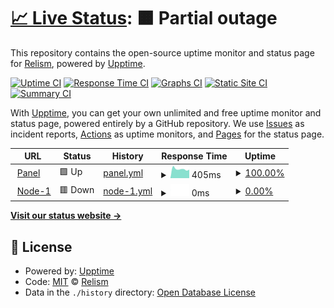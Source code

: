 # [📈 Live Status](https://status.relimc.com): <!--live status--> **🟧 Partial outage**

This repository contains the open-source uptime monitor and status page for [Relism](https://relismdev.cf), powered by [Upptime](https://github.com/upptime/upptime).

[![Uptime CI](https://github.com/Relism/ptero-status/workflows/Uptime%20CI/badge.svg)](https://github.com/Relism/ptero-status/actions?query=workflow%3A%22Uptime+CI%22)
[![Response Time CI](https://github.com/Relism/ptero-status/workflows/Response%20Time%20CI/badge.svg)](https://github.com/Relism/ptero-status/actions?query=workflow%3A%22Response+Time+CI%22)
[![Graphs CI](https://github.com/Relism/ptero-status/workflows/Graphs%20CI/badge.svg)](https://github.com/Relism/ptero-status/actions?query=workflow%3A%22Graphs+CI%22)
[![Static Site CI](https://github.com/Relism/ptero-status/workflows/Static%20Site%20CI/badge.svg)](https://github.com/Relism/ptero-status/actions?query=workflow%3A%22Static+Site+CI%22)
[![Summary CI](https://github.com/Relism/ptero-status/workflows/Summary%20CI/badge.svg)](https://github.com/Relism/ptero-status/actions?query=workflow%3A%22Summary+CI%22)

With [Upptime](https://upptime.js.org), you can get your own unlimited and free uptime monitor and status page, powered entirely by a GitHub repository. We use [Issues](https://github.com/Relism/ptero-status/issues) as incident reports, [Actions](https://github.com/Relism/ptero-status/actions) as uptime monitors, and [Pages](https://status.relimc.com) for the status page.

<!--start: status pages-->
<!-- This summary is generated by Upptime (https://github.com/upptime/upptime) -->
<!-- Do not edit this manually, your changes will be overwritten -->
<!-- prettier-ignore -->
| URL | Status | History | Response Time | Uptime |
| --- | ------ | ------- | ------------- | ------ |
| <img alt="" src="https://icons.duckduckgo.com/ip3/panel.relimc.com.ico" height="13"> [Panel](https://panel.relimc.com) | 🟩 Up | [panel.yml](https://github.com/Relism/ptero-status/commits/HEAD/history/panel.yml) | <details><summary><img alt="Response time graph" src="./graphs/panel/response-time-week.png" height="20"> 405ms</summary><br><a href="https://status.relimc.com/history/panel"><img alt="Response time 593" src="https://img.shields.io/endpoint?url=https%3A%2F%2Fraw.githubusercontent.com%2FRelism%2Fptero-status%2FHEAD%2Fapi%2Fpanel%2Fresponse-time.json"></a><br><a href="https://status.relimc.com/history/panel"><img alt="24-hour response time 412" src="https://img.shields.io/endpoint?url=https%3A%2F%2Fraw.githubusercontent.com%2FRelism%2Fptero-status%2FHEAD%2Fapi%2Fpanel%2Fresponse-time-day.json"></a><br><a href="https://status.relimc.com/history/panel"><img alt="7-day response time 405" src="https://img.shields.io/endpoint?url=https%3A%2F%2Fraw.githubusercontent.com%2FRelism%2Fptero-status%2FHEAD%2Fapi%2Fpanel%2Fresponse-time-week.json"></a><br><a href="https://status.relimc.com/history/panel"><img alt="30-day response time 460" src="https://img.shields.io/endpoint?url=https%3A%2F%2Fraw.githubusercontent.com%2FRelism%2Fptero-status%2FHEAD%2Fapi%2Fpanel%2Fresponse-time-month.json"></a><br><a href="https://status.relimc.com/history/panel"><img alt="1-year response time 555" src="https://img.shields.io/endpoint?url=https%3A%2F%2Fraw.githubusercontent.com%2FRelism%2Fptero-status%2FHEAD%2Fapi%2Fpanel%2Fresponse-time-year.json"></a></details> | <details><summary><a href="https://status.relimc.com/history/panel">100.00%</a></summary><a href="https://status.relimc.com/history/panel"><img alt="All-time uptime 94.89%" src="https://img.shields.io/endpoint?url=https%3A%2F%2Fraw.githubusercontent.com%2FRelism%2Fptero-status%2FHEAD%2Fapi%2Fpanel%2Fuptime.json"></a><br><a href="https://status.relimc.com/history/panel"><img alt="24-hour uptime 100.00%" src="https://img.shields.io/endpoint?url=https%3A%2F%2Fraw.githubusercontent.com%2FRelism%2Fptero-status%2FHEAD%2Fapi%2Fpanel%2Fuptime-day.json"></a><br><a href="https://status.relimc.com/history/panel"><img alt="7-day uptime 100.00%" src="https://img.shields.io/endpoint?url=https%3A%2F%2Fraw.githubusercontent.com%2FRelism%2Fptero-status%2FHEAD%2Fapi%2Fpanel%2Fuptime-week.json"></a><br><a href="https://status.relimc.com/history/panel"><img alt="30-day uptime 99.96%" src="https://img.shields.io/endpoint?url=https%3A%2F%2Fraw.githubusercontent.com%2FRelism%2Fptero-status%2FHEAD%2Fapi%2Fpanel%2Fuptime-month.json"></a><br><a href="https://status.relimc.com/history/panel"><img alt="1-year uptime 92.38%" src="https://img.shields.io/endpoint?url=https%3A%2F%2Fraw.githubusercontent.com%2FRelism%2Fptero-status%2FHEAD%2Fapi%2Fpanel%2Fuptime-year.json"></a></details>
| <img alt="" src="https://icons.duckduckgo.com/ip3/null.ico" height="13"> [Node-1](129.152.9.46) | 🟥 Down | [node-1.yml](https://github.com/Relism/ptero-status/commits/HEAD/history/node-1.yml) | <details><summary><img alt="Response time graph" src="./graphs/node-1/response-time-week.png" height="20"> 0ms</summary><br><a href="https://status.relimc.com/history/node-1"><img alt="Response time 124" src="https://img.shields.io/endpoint?url=https%3A%2F%2Fraw.githubusercontent.com%2FRelism%2Fptero-status%2FHEAD%2Fapi%2Fnode-1%2Fresponse-time.json"></a><br><a href="https://status.relimc.com/history/node-1"><img alt="24-hour response time 0" src="https://img.shields.io/endpoint?url=https%3A%2F%2Fraw.githubusercontent.com%2FRelism%2Fptero-status%2FHEAD%2Fapi%2Fnode-1%2Fresponse-time-day.json"></a><br><a href="https://status.relimc.com/history/node-1"><img alt="7-day response time 0" src="https://img.shields.io/endpoint?url=https%3A%2F%2Fraw.githubusercontent.com%2FRelism%2Fptero-status%2FHEAD%2Fapi%2Fnode-1%2Fresponse-time-week.json"></a><br><a href="https://status.relimc.com/history/node-1"><img alt="30-day response time 0" src="https://img.shields.io/endpoint?url=https%3A%2F%2Fraw.githubusercontent.com%2FRelism%2Fptero-status%2FHEAD%2Fapi%2Fnode-1%2Fresponse-time-month.json"></a><br><a href="https://status.relimc.com/history/node-1"><img alt="1-year response time 127" src="https://img.shields.io/endpoint?url=https%3A%2F%2Fraw.githubusercontent.com%2FRelism%2Fptero-status%2FHEAD%2Fapi%2Fnode-1%2Fresponse-time-year.json"></a></details> | <details><summary><a href="https://status.relimc.com/history/node-1">0.00%</a></summary><a href="https://status.relimc.com/history/node-1"><img alt="All-time uptime 45.31%" src="https://img.shields.io/endpoint?url=https%3A%2F%2Fraw.githubusercontent.com%2FRelism%2Fptero-status%2FHEAD%2Fapi%2Fnode-1%2Fuptime.json"></a><br><a href="https://status.relimc.com/history/node-1"><img alt="24-hour uptime 0.00%" src="https://img.shields.io/endpoint?url=https%3A%2F%2Fraw.githubusercontent.com%2FRelism%2Fptero-status%2FHEAD%2Fapi%2Fnode-1%2Fuptime-day.json"></a><br><a href="https://status.relimc.com/history/node-1"><img alt="7-day uptime 0.00%" src="https://img.shields.io/endpoint?url=https%3A%2F%2Fraw.githubusercontent.com%2FRelism%2Fptero-status%2FHEAD%2Fapi%2Fnode-1%2Fuptime-week.json"></a><br><a href="https://status.relimc.com/history/node-1"><img alt="30-day uptime 0.00%" src="https://img.shields.io/endpoint?url=https%3A%2F%2Fraw.githubusercontent.com%2FRelism%2Fptero-status%2FHEAD%2Fapi%2Fnode-1%2Fuptime-month.json"></a><br><a href="https://status.relimc.com/history/node-1"><img alt="1-year uptime 18.00%" src="https://img.shields.io/endpoint?url=https%3A%2F%2Fraw.githubusercontent.com%2FRelism%2Fptero-status%2FHEAD%2Fapi%2Fnode-1%2Fuptime-year.json"></a></details>

<!--end: status pages-->

[**Visit our status website →**](https://status.relimc.com)

## 📄 License

- Powered by: [Upptime](https://github.com/upptime/upptime)
- Code: [MIT](./LICENSE) © [Relism](https://relismdev.cf)
- Data in the `./history` directory: [Open Database License](https://opendatacommons.org/licenses/odbl/1-0/)
